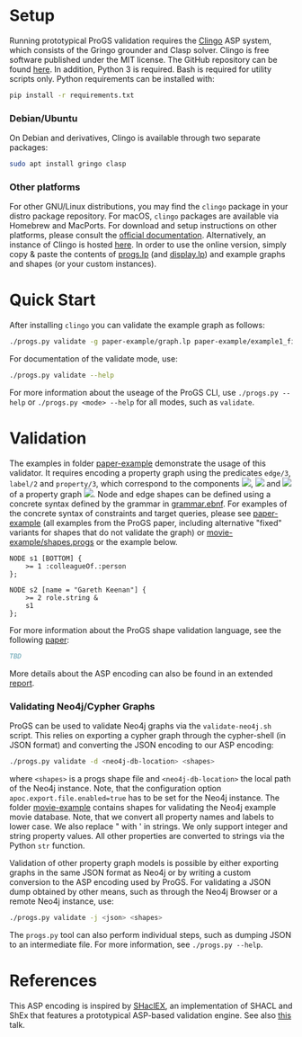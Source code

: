 # Setup

Running prototypical ProGS validation requires the [Clingo](https://potassco.org/clingo/) ASP system, which consists of the Gringo grounder and Clasp solver.
Clingo is free software published under the MIT license. The GitHub repository can be found [here](https://github.com/potassco/clingo).
In addition, Python 3 is required. Bash is required for utility scripts only. Python requirements can be installed with:

```sh
pip install -r requirements.txt
```

### Debian/Ubuntu

On Debian and derivatives, Clingo is available through two separate packages:

```sh
sudo apt install gringo clasp
```

### Other platforms

For other GNU/Linux distributions, you may find the ```clingo``` package in your distro package repository. For macOS, ```clingo``` packages are available via Homebrew and MacPorts.
For download and setup instructions on other platforms, please consult the [official documentation](https://potassco.org/doc/start/).
Alternatively, an instance of Clingo is hosted [here](https://potassco.org/clingo/run/). In order to use the online version, simply
copy & paste the contents of [progs.lp](src/progs.lp) (and [display.lp](src/display.lp)) and example graphs and shapes (or your custom instances).

# Quick Start

After installing ```clingo``` you can validate the example graph as follows:

```sh
./progs.py validate -g paper-example/graph.lp paper-example/example1_fixed.progs
```

For documentation of the validate mode, use:

```sh
./progs.py validate --help
```

For more information about the useage of the ProGS CLI, use ```./progs.py --help``` or ```./progs.py <mode> --help``` for all modes, such as ```validate```.

# Validation

The examples in folder [paper-example](paper-example) demonstrate the usage of this validator.
It requires encoding a property graph using the predicates ```edge/3```, ```label/2``` and ```property/3```, which correspond to the components <img src="https://render.githubusercontent.com/render/math?math=\rho">, <img src="https://render.githubusercontent.com/render/math?math=\lambda"> and <img src="https://render.githubusercontent.com/render/math?math=\sigma"> of a property graph <img src="https://render.githubusercontent.com/render/math?math=G = (N,E,\rho,\lambda,\sigma)">.
Node and edge shapes can be defined using a concrete syntax defined by the grammar in [grammar.ebnf](src/grammar.ebnf).
For examples of the concrete syntax of constraints and target queries, please see [paper-example](paper-example) (all examples from the ProGS paper, including alternative "fixed" variants for shapes that do not validate the graph) or [movie-example/shapes.progs](movie-example/shapes.progs) or the example below.

```
NODE s1 [BOTTOM] {
    >= 1 :colleagueOf.:person
};

NODE s2 [name = "Gareth Keenan"] {
    >= 2 role.string & 
    s1
};
```

For more information about the ProGS shape validation language, see the following [paper](http://www.google.de):

```bibtex
TBD
```

More details about the ASP encoding can also be found in an extended [report](http://arxiv.org/abs/2107.05566).

### Validating Neo4j/Cypher Graphs

ProGS can be used to validate Neo4j graphs via the ```validate-neo4j.sh``` script.
This relies on exporting a cypher graph through the cypher-shell (in JSON format) and converting the JSON encoding to our ASP encoding:

```sh
./progs.py validate -d <neo4j-db-location> <shapes>
```

where ```<shapes>``` is a progs shape file and ```<neo4j-db-location>``` the local path of the Neo4j instance. Note, that the configuration option ```apoc.export.file.enabled=true``` has to be set for the Neo4j instance.
The folder [movie-example](movie-example) contains shapes for validating the Neo4j example movie database.
Note, that we convert all property names and labels to lower case. We also replace " with ' in strings. We only support integer and string property values. All other properties are converted to strings via the Python ```str``` function.

Validation of other property graph models is possible by either exporting graphs in the same JSON format as Neo4j or by writing a custom conversion to the ASP encoding used by ProGS.
For validating a JSON dump obtained by other means, such as through the Neo4j Browser or a remote Neo4j instance, use:

```sh
./progs.py validate -j <json> <shapes>
```

The ```progs.py``` tool can also perform individual steps, such as dumping JSON to an intermediate file. For more information, see ```./progs.py --help```.

# References

This ASP encoding is inspired by [SHaclEX](https://github.com/weso/shaclex), an implementation of SHACL and ShEx that
features a prototypical ASP-based validation engine. See also [this](https://labra.weso.es/pdf/2018_SlidesNegationRecursionValidatingRDF.pdf) talk.
